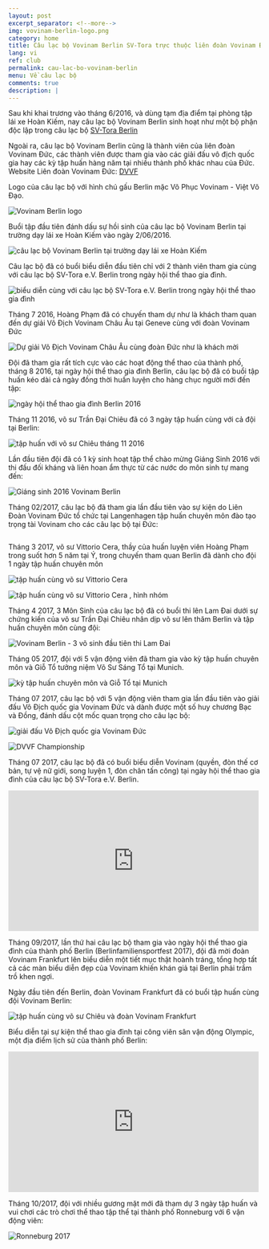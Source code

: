 ```yaml
---
layout: post
excerpt_separator: <!--more-->
img: vovinam-berlin-logo.png
category: home
title: Câu lạc bộ Vovinam Berlin SV-Tora trực thuộc liên đoàn Vovinam Đức - DVVF
lang: vi
ref: club
permalink: cau-lac-bo-vovinam-berlin
menu: Về câu lạc bộ
comments: true
description: |
---
```


Sau khi khai trương vào tháng 6/2016, và dùng tạm địa điểm tại phòng tập lái xe Hoàn Kiếm, nay câu lạc bộ Vovinam Berlin sinh hoạt như một bộ phận độc lập trong câu lạc bộ [SV-Tora Berlin](http://www.sv-tora.de/trainingszeiten.php)

Ngoài ra, câu lạc bộ Vovinam Berlin cũng là thành viên của liên đoàn Vovinam Đức, các thành viên được tham gia vào các giải đấu vô địch quốc gia hay các kỳ tập huấn hàng năm tại nhiều thành phố khác nhau của Đức.
Website Liên đoàn Vovinam Đức: [DVVF](http://www.vovinam-in-dvvf.eu/)

<!--more-->
Logo của câu lạc bộ với hình chú gấu Berlin mặc Võ Phục Vovinam - Việt Võ Đạo.

![Vovinam Berlin logo](/img/Services/vovinam-berlin-logo.png)


Buổi tập đầu tiên đánh dấu sự hồi sinh của câu lạc bộ Vovinam Berlin tại trường dạy lái xe Hoàn Kiếm vào ngày 2/06/2016.

![câu lạc bộ Vovinam Berlin tại trường dạy lái xe Hoàn Kiếm](/img/vovinam-berlin-fahrschule-hoan-kiem.jpg)

Câu lạc bộ đã có buổi biểu diễn đầu tiên chỉ với 2 thành viên tham gia cùng với câu lạc bộ SV-Tora e.V. Berlin trong ngày hội thể thao gia đình.

![biểu diễn cùng với câu lạc bộ SV-Tora e.V. Berlin trong ngày hội thể thao gia đình](/img/vovinam-berlin-familien-sportfest-07-2016.jpg)

Tháng 7 2016, Hoàng Phạm đã có chuyến tham dự như là khách tham quan đến dự giải Vô Địch Vovinam Châu Âu tại Geneve cùng với đoàn Vovinam Đức

![Dự giải Vô Địch Vovinam Châu Âu cùng đoàn Đức như là khách mời](/img/DVVF-Geneve2016.JPG)

Đội đã tham gia rất tích cực vào các hoạt động thể thao của thành phố, tháng 8 2016, tại ngày hội thể thao gia đình Berlin, câu lạc bộ đã có buổi tập huấn kéo dài cả ngày đồng thời huấn luyện cho hàng chục người mới đến tập:

![ngày hội thể thao gia đình Berlin 2016](/img/Olympicpark_cool.JPG)

Tháng 11 2016, võ sư Trần Đại Chiêu đã có 3 ngày tập huấn cùng với cả đội tại Berlin:

![tập huấn với võ sư Chiêu tháng 11 2016](/img/master-Chieu-training-11-2016.jpg)


Lần đầu tiên đội đã có 1 kỳ sinh hoạt tập thể chào mừng Giáng Sinh 2016 với thi đấu đối kháng và liên hoan ẩm thực từ các nước do môn sinh tự mang đến:

![Giáng sinh 2016 Vovinam Berlin](/img/vovinam-berlin-christmas-party-12-2016.jpg)

Tháng 02/2017, câu lạc bộ đã tham gia lần đầu tiên vào sự kiện do Liên Đoàn Vovinam Đức tổ chức tại Langenhagen tập huấn chuyên môn đào tạo trọng tài Vovinam cho các câu lạc bộ tại Đức:

![]()

Tháng 3 2017, võ sư Vittorio Cera, thầy của huấn luyện viên Hoàng Phạm trong suốt hơn 5 năm tại Ý, trong chuyến tham quan Berlin đã dành cho đội 1 ngày tập huấn chuyên môn

![tập huấn cùng võ sư Vittorio Cera](/img/master-Vittorio-training-03-2017.jpg)

![tập huấn cùng võ sư Vittorio Cera , hình nhóm](/img/master-Vittorio-training-group-03-2017.jpg)

Tháng 4 2017, 3 Môn Sinh của câu lạc bộ đã có buổi thi lên Lam Đai dưới sự chứng kiến của võ sư Trần Đại Chiêu nhân dịp võ sư lên thăm Berlin và tập huấn chuyên môn cùng đội:

![Vovinam Berlin - 3 võ sinh đầu tiên thi Lam Đai](/img/master-Chieu-blue-belt-exam-berlin-04-2017.jpg)

Tháng 05 2017, đội với 5 vận động viên đã tham gia vào kỳ tập huấn chuyên môn và Giỗ Tổ tưởng niệm Võ Sư Sáng Tổ tại Munich.

![kỳ tập huấn chuyên môn và Giỗ Tổ tại Munich](/img/vovinam-berlin-gio-to-munich-2016.jpg)

Tháng 07 2017, câu lạc bộ với 5 vận động viên tham gia lần đầu tiên vào giải đấu Vô Địch quốc gia Vovinam Đức và dành được một số huy chương Bạc và Đồng, đánh dấu cột mốc quan trọng cho câu lạc bộ:

![giải đấu Vô Địch quốc gia Vovinam Đức](/img/vovinam-berlin-german-vovinam-championship-2017.jpg)

![DVVF Championship](/img/dvvf-championship-group-05-2017.jpg)

Tháng 07 2017, câu lạc bộ đã có buổi biểu diễn Vovinam (quyền, đòn thế cơ bản, tự vệ nữ giới, song luyện 1, đòn chân tấn công) tại ngày hội thể thao gia đình của câu lạc bộ SV-Tora e.V. Berlin.

<iframe src="https://www.facebook.com/plugins/video.php?href=https%3A%2F%2Fweb.facebook.com%2Fvovinamberlin%2Fvideos%2F394110247651183%2F&width=500&show_text=false&appId=932948800187701&height=280" width="500" height="280" style="border:none;overflow:hidden" scrolling="no" frameborder="0" allowTransparency="true" allowFullScreen="true"></iframe>

Tháng 09/2017, lần thứ hai câu lạc bộ tham gia vào ngày hội thể thao gia đình của thành phố Berlin  (Berlinfamiliensportfest 2017), đội đã mời đoàn Vovinam Frankfurt lên biểu diễn một tiết mục thật hoành tráng, tổng hợp tất cả các màn biểu diễn đẹp của Vovinam khiến khán giả tại Berlin phải trầm trồ khen ngợi.

Ngày đầu tiên đến Berlin, đoàn Vovinam Frankfurt đã có buổi tập huấn cùng đội Vovinam Berlin:

![tập huấn cùng võ sư Chiêu và đoàn Vovinam Frankfurt](/img/master-Chieu-Du-training-with-vovinam-berlin-team-09-2017.jpg)

Biểu diễn tại sự kiện thể thao gia đình tại công viên sân vận động Olympic, một địa điểm lịch sử của thành phố Berlin:

<iframe src="https://www.facebook.com/plugins/video.php?href=https%3A%2F%2Fweb.facebook.com%2Fvovinamberlin%2Fvideos%2F416381108757430%2F&width=500&show_text=false&appId=932948800187701&height=280" width="500" height="280" style="border:none;overflow:hidden" scrolling="no" frameborder="0" allowTransparency="true" allowFullScreen="true"></iframe>

Tháng 10/2017, đội với nhiều gương mặt mới đã tham dự 3 ngày tập huấn và vui chơi các trò chơi thể thao tập thể tại thành phố Ronneburg với 6 vận động viên:

![Ronneburg 2017](/img/Ronneburg_10_2017_group.jpg)

